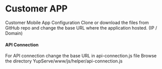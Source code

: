 # Customer APP #

Customer Mobile App Configuration
Clone or download the files from GitHub repo and change the base URL where the application hosted. (IP / Domain)

#### API Connection ####
For API connection change the base URL in api-connection.js file
Browse the directory YupServe/www/js/helper/api-connection.js

